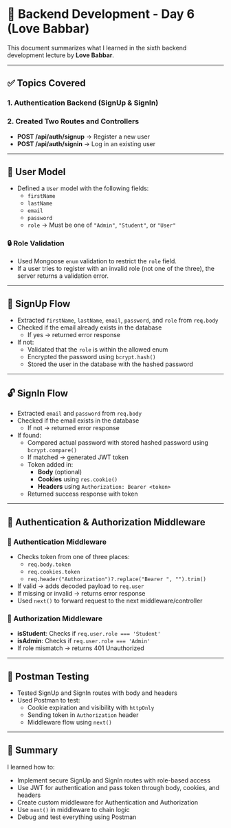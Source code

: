 # 📘 Backend Development - Day 6 (Love Babbar)

This document summarizes what I learned in the sixth backend development lecture by **Love Babbar**.

---

## ✅ Topics Covered

### 1. Authentication Backend (SignUp & SignIn)

### 2. Created Two Routes and Controllers
- **POST /api/auth/signup** → Register a new user
- **POST /api/auth/signin** → Log in an existing user

---

## 👤 User Model
- Defined a `User` model with the following fields:
  - `firstName`
  - `lastName`
  - `email`
  - `password`
  - `role` → Must be one of `"Admin"`, `"Student"`, or `"User"`

### 🔒 Role Validation
- Used Mongoose `enum` validation to restrict the `role` field.
- If a user tries to register with an invalid role (not one of the three), the server returns a validation error.

---

## 🔐 SignUp Flow
- Extracted `firstName`, `lastName`, `email`, `password`, and `role` from `req.body`
- Checked if the email already exists in the database
  - If yes → returned error response
- If not:
  - Validated that the `role` is within the allowed enum
  - Encrypted the password using `bcrypt.hash()`
  - Stored the user in the database with the hashed password

---

## 🔓 SignIn Flow
- Extracted `email` and `password` from `req.body`
- Checked if the email exists in the database
  - If not → returned error response
- If found:
  - Compared actual password with stored hashed password using `bcrypt.compare()`
  - If matched → generated JWT token
  - Token added in:
    - **Body** (optional)
    - **Cookies** using `res.cookie()`
    - **Headers** using `Authorization: Bearer <token>`
  - Returned success response with token

---

## 🔁 Authentication & Authorization Middleware

### 🧱 Authentication Middleware
- Checks token from one of three places:
  - `req.body.token`
  - `req.cookies.token`
  - `req.header("Authorization")?.replace("Bearer ", "").trim()`
- If valid → adds decoded payload to `req.user`
- If missing or invalid → returns error response
- Used `next()` to forward request to the next middleware/controller

### 🧱 Authorization Middleware
- **isStudent**: Checks if `req.user.role === 'Student'`
- **isAdmin**: Checks if `req.user.role === 'Admin'`
- If role mismatch → returns 401 Unauthorized

---

## 🧪 Postman Testing
- Tested SignUp and SignIn routes with body and headers
- Used Postman to test:
  - Cookie expiration and visibility with `httpOnly`
  - Sending token in `Authorization` header
  - Middleware flow using `next()`

---

## 🧠 Summary

I learned how to:
- Implement secure SignUp and SignIn routes with role-based access
- Use JWT for authentication and pass token through body, cookies, and headers
- Create custom middleware for Authentication and Authorization
- Use `next()` in middleware to chain logic
- Debug and test everything using Postman